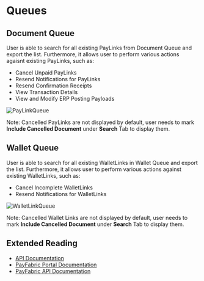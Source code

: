 Queues
=======

Document Queue
------

User is able to search for all existing PayLinks from Document Queue and export the list. Furthermore, it allows user to perform various actions agaisnt existing PayLinks, such as:

* Cancel Unpaid PayLinks 
* Resend Notifications for PayLinks
* Resend Confirmation Receipts
* View Transaction Details
* View and Modify ERP Posting Payloads

![PayLinkQueue](https://s3-us-west-1.amazonaws.com/github-screenshot-repository/V3/PayLinkQueue.png)

Note: Cancelled PayLinks are not displayed by default, user needs to mark **Include Cancelled Document** under **Search** Tab to display them.

Wallet Queue
--------

User is able to search for all existing WalletLinks in Wallet Queue and export the list. Furthermore, it allows user to perform various actions against existing WalletLinks, such as:

* Cancel Incomplete WalletLinks
* Resend Notifications for WalletLinks

![WalletLinkQueue](https://s3-us-west-1.amazonaws.com/github-screenshot-repository/V3/WalletLinkQueue.png)

Note: Cancelled Wallet Links are not displayed by default, user needs to mark **Include Cancelled Document** under **Search** Tab to display them.

Extended Reading
----------------

* [API Documentation](https://github.com/PayFabric/APIs/tree/master/PayLink)
* [PayFabric Portal Documentation](https://github.com/PayFabric/Portal)
* [PayFabric API Documentation](https://github.com/PayFabric/APIs)
